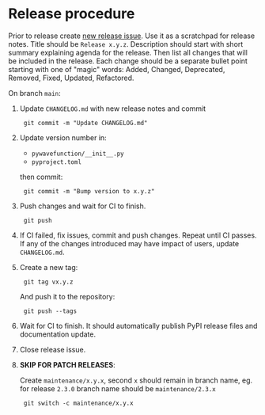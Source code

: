 # Release procedure

Prior to release create
[new release issue](https://github.com/Argmaster/pywavefunction/issues/new). Use it as a
scratchpad for release notes. Title should be `Release x.y.z`. Description should start
with short summary explaining agenda for the release. Then list all changes that will be
included in the release. Each change should be a separate bullet point starting with one
of "magic" words: Added, Changed, Deprecated, Removed, Fixed, Updated, Refactored.

On branch `main`:

1. Update `CHANGELOG.md` with new release notes and commit

   ```
    git commit -m "Update CHANGELOG.md"
   ```

2. Update version number in:

   - `pywavefunction/__init__.py`
   - `pyproject.toml`

   then commit:

   ```
    git commit -m "Bump version to x.y.z"
   ```

3. Push changes and wait for CI to finish.

   ```
    git push
   ```

4. If CI failed, fix issues, commit and push changes. Repeat until CI passes. If any of
   the changes introduced may have impact of users, update `CHANGELOG.md`.

5. Create a new tag:

   ```
    git tag vx.y.z
   ```

   And push it to the repository:

   ```
    git push --tags
   ```

6. Wait for CI to finish. It should automatically publish PyPI release files and
   documentation update.

7. Close release issue.

8. **SKIP FOR PATCH RELEASES**:

   Create `maintenance/x.y.x`, second `x` should remain in branch name, eg. for release
   `2.3.0` branch name should be `maintenance/2.3.x`

   ```
    git switch -c maintenance/x.y.x
   ```

